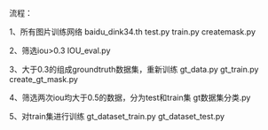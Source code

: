 

流程：

1、所有图片训练网络  baidu_dink34.th test.py train.py createmask.py

2、筛选iou>0.3 IOU_eval.py

3、大于0.3的组成groundtruth数据集，重新训练 gt_data.py  gt_train.py  create_gt_mask.py

4、筛选两次iou均大于0.5的数据，分为test和train集   gt数据集分类.py

5、对train集进行训练 gt_dataset_train.py   gt_dataset_test.py